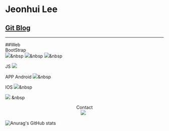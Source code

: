 Jeonhui Lee
============
[Git Blog](https://Jeonhui.github.io)
------------
***



##Web
 <br>
 BootStrap
 <br>
 <img src="https://img.shields.io/badge/HTML5-E34F26?style=flat-square&logo=HTML5&logoColor=white"/></a>&nbsp
 <img src="https://img.shields.io/badge/CSS3-1572B6?style=flat-square&logo=CSS3&logoColor=white"/></a>&nbsp
 <img src="https://img.shields.io/badge/JavaScript-F7DF1E?style=flat-square&logo=JavaScript&logoColor=white"/></a>&nbsp

JS
<img src="https://img.shields.io/badge/Node.js-339933?style=flat-square&logo=Node.js&logoColor=white"/></a>

APP
Android
<img src="https://img.shields.io/badge/Android-3DDC84?style=flat-square&logo=Android&logoColor=white"/></a>&nbsp

IOS
<img src="https://img.shields.io/badge/Swift-F05138?style=flat-square&logo=Swift&logoColor=white"/></a>&nbsp

<img src="https://img.shields.io/badge/c++-00599C?style=flat-square&logo=c%2B%2B&logoColor=white"/></a> &nbsp

<p align="center">
 Contact
 <br>
 <img src="https://img.shields.io/badge/l06094@gmail.com-EA4335?style=flat-square&logo=Gmail&logoColor=white"/></a> &nbsp
 
  
![Anurag's GitHub stats](https://github-readme-stats.vercel.app/api?username=Jeonhui&show_icons=true&theme=apprentice)



